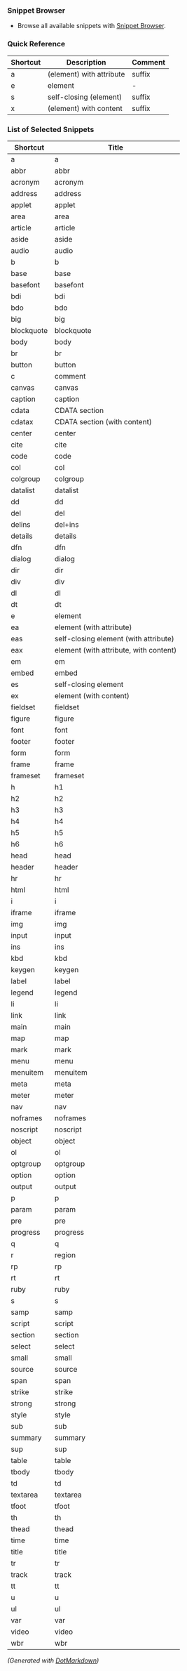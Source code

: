### Snippet Browser

* Browse all available snippets with [Snippet Browser](http://pihrt.net/snippetica/snippets?engine=vscode&language=html)\.

### Quick Reference

Shortcut|Description|Comment
--------|-----------|-------
a|\(element\) with attribute|suffix
e|element|\-
s|self\-closing \(element\)|suffix
x|\(element\) with content|suffix

### List of Selected Snippets

Shortcut|Title
--------|-----
a|a
abbr|abbr
acronym|acronym
address|address
applet|applet
area|area
article|article
aside|aside
audio|audio
b|b
base|base
basefont|basefont
bdi|bdi
bdo|bdo
big|big
blockquote|blockquote
body|body
br|br
button|button
c|comment
canvas|canvas
caption|caption
cdata|CDATA section
cdatax|CDATA section \(with content\)
center|center
cite|cite
code|code
col|col
colgroup|colgroup
datalist|datalist
dd|dd
del|del
delins|del\+ins
details|details
dfn|dfn
dialog|dialog
dir|dir
div|div
dl|dl
dt|dt
e|element
ea|element \(with attribute\)
eas|self\-closing element \(with attribute\)
eax|element \(with attribute, with content\)
em|em
embed|embed
es|self\-closing element
ex|element \(with content\)
fieldset|fieldset
figure|figure
font|font
footer|footer
form|form
frame|frame
frameset|frameset
h|h1
h2|h2
h3|h3
h4|h4
h5|h5
h6|h6
head|head
header|header
hr|hr
html|html
i|i
iframe|iframe
img|img
input|input
ins|ins
kbd|kbd
keygen|keygen
label|label
legend|legend
li|li
link|link
main|main
map|map
mark|mark
menu|menu
menuitem|menuitem
meta|meta
meter|meter
nav|nav
noframes|noframes
noscript|noscript
object|object
ol|ol
optgroup|optgroup
option|option
output|output
p|p
param|param
pre|pre
progress|progress
q|q
r|region
rp|rp
rt|rt
ruby|ruby
s|s
samp|samp
script|script
section|section
select|select
small|small
source|source
span|span
strike|strike
strong|strong
style|style
sub|sub
summary|summary
sup|sup
table|table
tbody|tbody
td|td
textarea|textarea
tfoot|tfoot
th|th
thead|thead
time|time
title|title
tr|tr
track|track
tt|tt
u|u
ul|ul
var|var
video|video
wbr|wbr

*\(Generated with [DotMarkdown](http://github.com/JosefPihrt/DotMarkdown)\)*